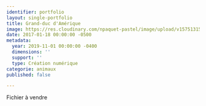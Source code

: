 ```yaml
---
identifier: portfolio
layout: single-portfolio
title: Grand-duc d'Amérique
image: https://res.cloudinary.com/npaquet-pastel/image/upload/v1575131536/IMG_6777_zsvnte.jpg
date: 2017-01-18 00:00:00 -0500
metadata:
  year: 2019-11-01 00:00:00 -0400
  dimensions: ''
  support: ''
  type: Création numérique
categorie: animaux
published: false

---
```

Fichier à vendre